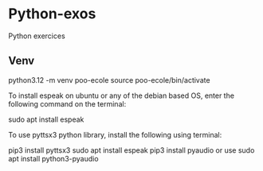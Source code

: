 # Python-exos
Python exercices

## Venv

python3.12 -m venv poo-ecole
source poo-ecole/bin/activate



To install espeak on ubuntu or any of the debian based OS, enter the following command on the terminal:

sudo apt install espeak

To use pyttsx3 python library, install the following using terminal:

pip3 install pyttsx3 sudo apt install espeak pip3 install pyaudio or use sudo apt install python3-pyaudio

